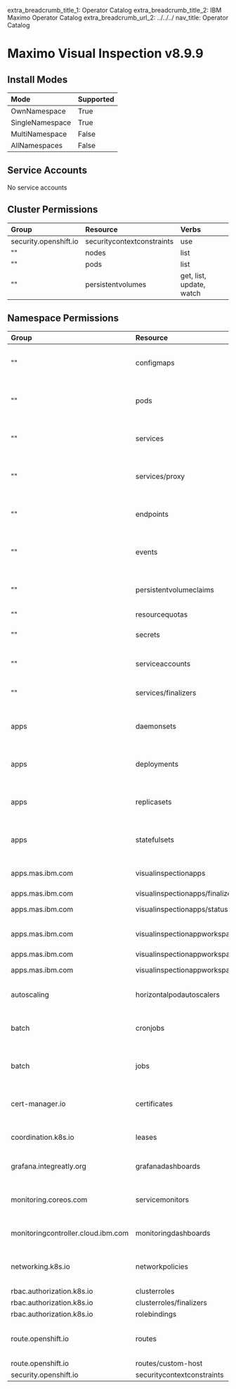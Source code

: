 extra_breadcrumb_title_1: Operator Catalog
extra_breadcrumb_title_2: IBM Maximo Operator Catalog
extra_breadcrumb_url_2: ../../../
nav_title: Operator Catalog

Maximo Visual Inspection v8.9.9
================================================================================

Install Modes
--------------------------------------------------------------------------------
| Mode                 | Supported |
| :------------------- | :-------- |
| OwnNamespace         | True      |
| SingleNamespace      | True      |
| MultiNamespace       | False     |
| AllNamespaces        | False     |

Service Accounts
--------------------------------------------------------------------------------
No service accounts

Cluster Permissions
--------------------------------------------------------------------------------
| Group                                    | Resource                                 | Verbs                                                                            |
| :--------------------------------------- | :--------------------------------------- | :------------------------------------------------------------------------------- |
| security.openshift.io                    | securitycontextconstraints               | use                                                                              |
| ""                                       | nodes                                    | list                                                                             |
| ""                                       | pods                                     | list                                                                             |
| ""                                       | persistentvolumes                        | get, list, update, watch                                                         |

Namespace Permissions
--------------------------------------------------------------------------------
| Group                                    | Resource                                 | Verbs                                                                            |
| :--------------------------------------- | :--------------------------------------- | :------------------------------------------------------------------------------- |
| ""                                       | configmaps                               | create, delete, deletecollection, get, list, patch, update, watch                |
| ""                                       | pods                                     | create, delete, deletecollection, get, list, patch, update, watch                |
| ""                                       | services                                 | create, delete, deletecollection, get, list, patch, update, watch                |
| ""                                       | services/proxy                           | create, delete, deletecollection, get, list, patch, update, watch                |
| ""                                       | endpoints                                | create, delete, deletecollection, get, list, patch, update, watch                |
| ""                                       | events                                   | create, delete, deletecollection, get, list, patch, update, watch                |
| ""                                       | persistentvolumeclaims                   | create, delete, deletecollection, get, list, patch, update, watch                |
| ""                                       | resourcequotas                           | get, list, watch                                                                 |
| ""                                       | secrets                                  | create, delete, get, list, patch, update, watch                                  |
| ""                                       | serviceaccounts                          | create, delete, get, list, patch, update, watch                                  |
| ""                                       | services/finalizers                      | create, delete, get, list, patch, update, watch                                  |
| apps                                     | daemonsets                               | create, delete, deletecollection, get, list, patch, update, watch                |
| apps                                     | deployments                              | create, delete, deletecollection, get, list, patch, update, watch                |
| apps                                     | replicasets                              | create, delete, deletecollection, get, list, patch, update, watch                |
| apps                                     | statefulsets                             | create, delete, deletecollection, get, list, patch, update, watch                |
| apps.mas.ibm.com                         | visualinspectionapps                     | create, delete, get, list, patch, update, watch                                  |
| apps.mas.ibm.com                         | visualinspectionapps/finalizers          | update                                                                           |
| apps.mas.ibm.com                         | visualinspectionapps/status              | get, patch, update                                                               |
| apps.mas.ibm.com                         | visualinspectionappworkspaces            | create, delete, get, list, patch, update, watch                                  |
| apps.mas.ibm.com                         | visualinspectionappworkspaces/finalizers | update                                                                           |
| apps.mas.ibm.com                         | visualinspectionappworkspaces/status     | get, patch, update                                                               |
| autoscaling                              | horizontalpodautoscalers                 | create, delete, get, list, patch, update, watch                                  |
| batch                                    | cronjobs                                 | create, delete, deletecollection, get, list, patch, update, watch                |
| batch                                    | jobs                                     | create, delete, deletecollection, get, list, patch, update, watch                |
| cert-manager.io                          | certificates                             | create, delete, deletecollection, get, list, patch, update, watch                |
| coordination.k8s.io                      | leases                                   | create, delete, get, list, patch, update, watch                                  |
| grafana.integreatly.org                  | grafanadashboards                        | create, delete, get, list, patch, update, watch                                  |
| monitoring.coreos.com                    | servicemonitors                          | create, delete, deletecollection, get, list, patch, update, watch                |
| monitoringcontroller.cloud.ibm.com       | monitoringdashboards                     | create, delete, get, list, patch, update, watch                                  |
| networking.k8s.io                        | networkpolicies                          | create, delete, deletecollection, get, list, patch, update, watch                |
| rbac.authorization.k8s.io                | clusterroles                             | '*'                                                                              |
| rbac.authorization.k8s.io                | clusterroles/finalizers                  | '*'                                                                              |
| rbac.authorization.k8s.io                | rolebindings                             | '*'                                                                              |
| route.openshift.io                       | routes                                   | create, delete, deletecollection, get, list, patch, update, watch                |
| route.openshift.io                       | routes/custom-host                       | create                                                                           |
| security.openshift.io                    | securitycontextconstraints               | use                                                                              |
